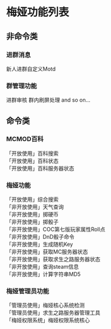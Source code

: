 # 梅娅功能列表

## 非命令类

### 进群消息
新人进群自定义Motd
### 群管理功能
进群审核 群内刷屏处理 and so on...

## 命令类

### MCMOD百科

「开放使用」百科搜索  
「开放使用」百科状态  
「开放使用」百科服务器状态  

### 梅娅功能

「开放使用」综合搜索  
「非开放使用」天气查询  
「非开放使用」掷硬币  
「非开放使用」掷骰子  
「非开放使用」COC第七版玩家属性Roll点  
「非开放使用」DnD骰子命令  
「非开放使用」生成随机Key  
「非开放使用」获取MC服务器状态  
「非开放使用」获取求生之路服务器状态  
「非开放使用」查询steam信息  
「非开放使用」计算字符串MD5  

### 梅娅管理员功能

「管理员使用」梅娅核心系统检测  
「管理员使用」求生之路服务器管理工具  
「梅娅权限系统」梅娅权限系统核心  
